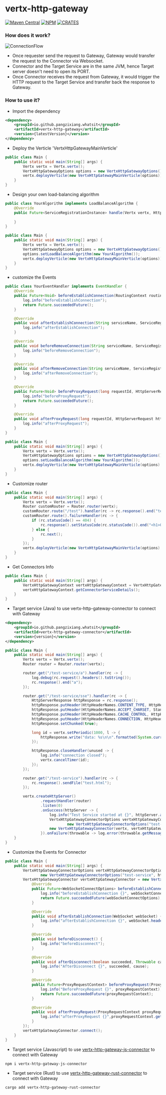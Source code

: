 # vertx-http-gateway
[![Maven Central](https://img.shields.io/maven-central/v/io.github.pangzixiang.whatsit/vertx-http-gateway?logo=apachemaven&logoColor=red)](https://search.maven.org/artifact/io.github.pangzixiang.whatsit/vertx-http-gateway)
[![NPM](https://img.shields.io/npm/v/vertx-http-gateway-js-connector?label=vertx-http-gateway-js-connector&logo=npm&logoColor=red)](https://www.npmjs.com/package/vertx-http-gateway-js-connector)
[![CRATES](https://img.shields.io/crates/v/vertx-http-gateway-rust-connector?label=vertx-http-gateway-js-connector&logoColor=red)](https://crates.io/crates/vertx-http-gateway-rust-connector)
### How does it work?
![ConnectionFlow](./ConnectionFlow.jpg)
- Once requester send the request to Gateway, Gateway would transfer the request to the Connector via Websocket.
- Connector and the Target Service are in the same JVM, hence Target server doesn't need to open its PORT.
- Once Connector receives the request from Gateway, it would trigger the HTTP request to the Target Service and transfer back the response to Gateway.
### How to use it?
- Import the dependency
```xml
<dependency>
    <groupId>io.github.pangzixiang.whatsit</groupId>
    <artifactId>vertx-http-gateway</artifactId>
    <version>{latestVersion}</version>
</dependency>
```
- Deploy the Verticle 'VertxHttpGatewayMainVerticle'
```java
public class Main {
    public static void main(String[] args) {
        Vertx vertx = Vertx.vertx();
        VertxHttpGatewayOptions options = new VertxHttpGatewayOptions();
        vertx.deployVerticle(new VertxHttpGatewayMainVerticle(options));
    }
}
```

- Design your own load-balancing algorithm
```java
public class YourAlgorithm implements LoadBalanceAlgorithm {
    @Override
    public Future<ServiceRegistrationInstance> handle(Vertx vertx, HttpServerRequest httpServerRequest, ServiceRegistrationInfo serviceRegistrationInfo) {
        
    }
}

public class Main {
    public static void main(String[] args) {
        Vertx vertx = Vertx.vertx();
        VertxHttpGatewayOptions options = new VertxHttpGatewayOptions();
        options.setLoadBalanceAlgorithm(new YourAlgorithm());
        vertx.deployVerticle(new VertxHttpGatewayMainVerticle(options));
    }
}
```

- customize the Events
```java
public class YourEventHandler implements EventHandler {
    @Override
    public Future<Void> beforeEstablishConnection(RoutingContext routingContext) {
        log.info("beforeEstablishConnection");
        return Future.succeededFuture();
    }

    @Override
    public void afterEstablishConnection(String serviceName, ServiceRegistrationInstance serviceRegistrationInstance) {
        log.info("afterEstablishConnection");
    }

    @Override
    public void beforeRemoveConnection(String serviceName, ServiceRegistrationInstance serviceRegistrationInstance) {
        log.info("beforeRemoveConnection");
    }

    @Override
    public void afterRemoveConnection(String serviceName, ServiceRegistrationInstance serviceRegistrationInstance) {
        log.info("afterRemoveConnection");
    }

    @Override
    public Future<Void> beforeProxyRequest(long requestId, HttpServerRequest httpServerRequest, ServiceRegistrationInstance serviceRegistrationInstance) {
        log.info("beforeProxyRequest");
        return Future.succeededFuture();
    }

    @Override
    public void afterProxyRequest(long requestId, HttpServerRequest httpServerRequest, ServiceRegistrationInstance serviceRegistrationInstance) {
        log.info("afterProxyRequest");
    }
}

public class Main {
    public static void main(String[] args) {
        Vertx vertx = Vertx.vertx();
        VertxHttpGatewayOptions options = new VertxHttpGatewayOptions();
        options.setLoadBalanceAlgorithm(new YourAlgorithm());
        vertx.deployVerticle(new VertxHttpGatewayMainVerticle(options).withEventHandler(new YourEventHandler()));
    }
}
```

- Customize router
```java
public class Main {
    public static void main(String[] args) {
        Vertx vertx = Vertx.vertx();
        Router customRouter = Router.router(vertx);
        customRouter.route("/test").handler(rc -> rc.response().end("test"));
        customRouter.route().failureHandler(rc -> {
            if (rc.statusCode() == 404) {
                rc.response().setStatusCode(rc.statusCode()).end("<h1>Oops! NOT FOUND!</h1>");
            } else {
                rc.next();
            }
        });
        vertx.deployVerticle(new VertxHttpGatewayMainVerticle(options).withCustomRouter(customRouter));
    }
}
```

- Get Connectors Info
```java
public class Main {
    public static void main(String[] args) {
        VertxHttpGatewayContext vertxHttpGatewayContext = VertxHttpGatewayContext.getInstance();
        vertxHttpGatewayContext.getConnectorServiceDetails();
    }
}
```

- Target service (Java) to use vertx-http-gateway-connector to connect with Gateway
```xml
<dependency>
    <groupId>io.github.pangzixiang.whatsit</groupId>
    <artifactId>vertx-http-gateway-connector</artifactId>
    <version>{version}</version>
</dependency>
```
```java
public class Main {
    public static void main(String[] args) {
        Vertx vertx = Vertx.vertx();
        Router router = Router.router(vertx);

        router.get("/test-service/a").handler(rc -> {
            log.debug(rc.request().headers().toString());
            rc.response().end("a");
        });

        router.get("/test-service/sse").handler(rc -> {
            HttpServerResponse httpResponse = rc.response();
            httpResponse.putHeader(HttpHeaderNames.CONTENT_TYPE, HttpHeaderValues.TEXT_EVENT_STREAM);
            httpResponse.putHeader(HttpHeaderNames.ACCEPT_CHARSET, StandardCharsets.UTF_8.name());
            httpResponse.putHeader(HttpHeaderNames.CACHE_CONTROL, HttpHeaderValues.NO_CACHE);
            httpResponse.putHeader(HttpHeaderNames.CONNECTION, HttpHeaderValues.KEEP_ALIVE);
            httpResponse.setChunked(true);

            long id = vertx.setPeriodic(1000, l -> {
                httpResponse.write("data: %s\n\n".formatted(System.currentTimeMillis()));
            });

            httpResponse.closeHandler(unused -> {
                log.info("connection closed");
                vertx.cancelTimer(id);
            });
        });

        router.get("/test-service").handler(rc -> {
            rc.response().sendFile("test.html");
        });

        vertx.createHttpServer()
                .requestHandler(router)
                .listen(0)
                .onSuccess(httpServer -> {
                    log.info("Test Service started at {}", httpServer.actualPort());
                    VertxHttpGatewayConnectorOptions vertxHttpGatewayConnectorOptions =
                            new VertxHttpGatewayConnectorOptions("test-service", httpServer.actualPort(), "localhost", 9090);
                    new VertxHttpGatewayConnector(vertx, vertxHttpGatewayConnectorOptions).connect();
                }).onFailure(throwable -> log.error(throwable.getMessage(), throwable));
    }
}
```

- Customize the Events for Connector
```java
public class Main {
    public static void main(String[] args) {
        VertxHttpGatewayConnectorOptions vertxHttpGatewayConnectorOptions =
                new VertxHttpGatewayConnectorOptions("test-service", httpServer.actualPort(), "localhost", 9090);
        VertxHttpGatewayConnector vertxHttpGatewayConnector = new VertxHttpGatewayConnector(vertx, vertxHttpGatewayConnectorOptions).withEventHandler(new io.github.pangzixiang.whatsit.vertx.http.gateway.connector.handler.EventHandler() {
            @Override
            public Future<WebSocketConnectOptions> beforeEstablishConnection(WebSocketConnectOptions webSocketConnectOptions) {
                log.info("beforeEstablishConnection {}", webSocketConnectOptions);
                return Future.succeededFuture(webSocketConnectOptions);
            }

            @Override
            public void afterEstablishConnection(WebSocket webSocket) {
                log.info("afterEstablishConnection {}", webSocket.headers());
            }

            @Override
            public void beforeDisconnect() {
                log.info("beforeDisconnect");
            }

            @Override
            public void afterDisconnect(boolean succeeded, Throwable cause) {
                log.info("AfterDisconnect {}", succeeded, cause);
            }

            @Override
            public Future<ProxyRequestContext> beforeProxyRequest(ProxyRequestContext proxyRequestContext) {
                log.info("BeforeProxyRequest {}", proxyRequestContext);
                return Future.succeededFuture(proxyRequestContext);
            }

            @Override
            public void afterProxyRequest(ProxyRequestContext proxyRequestContext) {
                log.info("afterProxyRequest {}",proxyRequestContext.getHttpClientResponse().headers());
            }
        });
        vertxHttpGatewayConnector.connect();
    }
}
```

- Target service (Javascript) to use [vertx-http-gateway-js-connector](https://github.com/pangzixiang/vertx-http-gateway-js-connector) to connect with Gateway
```shell
npm i vertx-http-gateway-js-connector
```

- Target service (Rust) to use [vertx-http-gateway-rust-connector](https://github.com/pangzixiang/vertx-http-gateway-rust-connector) to connect with Gateway
```shell
cargo add vertx-http-gateway-rust-connector
```
